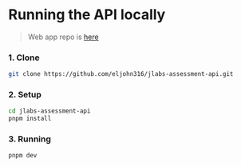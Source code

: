 # Running the API locally

> Web app repo is [here](https://github.com/eljohn316/jlabs-assessment-web)

### 1. Clone

```bash
git clone https://github.com/eljohn316/jlabs-assessment-api.git
```

### 2. Setup

```bash
cd jlabs-assessment-api
pnpm install
```

### 3. Running

```bash
pnpm dev
```
